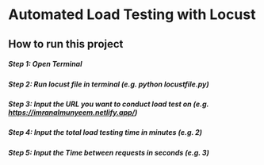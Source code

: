 # Automated Load Testing with Locust

## How to run this project
##### Step 1:  Open Terminal
##### Step 2:  Run locust file in terminal (e.g. python locustfile.py)
##### Step 3:  Input the URL you want to conduct load test on (e.g. https://imranalmunyeem.netlify.app/)
##### Step 4:  Input the total load testing time in minutes (e.g. 2)
##### Step 5:  Input the Time between requests in seconds  (e.g. 3)

